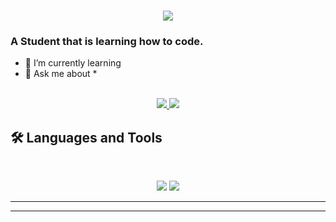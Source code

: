 <h1 align="center">
    <img src="https://readme-typing-svg.herokuapp.com/?font=Inter&size=48&center=true&vCenter=true&width=500&height=70&color=4493F8&duration=4000&lines=Hi+There!+👋;+I'm+Nathan+FERRE!;" />
</h1>

### A Student that is learning how to code.


- 🌱 I’m currently learning 
- 💬 Ask me about *

<br>

<div align="center">
  <a href="nathanferre06@gmail.com">
    <img src="https://img.shields.io/badge/Gmail-333333?style=for-the-badge&logo=gmail&logoColor=red" />
  </a>
  <a href="https://linkedin.com/in/nathanferre" target="_blank">
    <img src="https://img.shields.io/badge/LinkedIn-0077B5?style=for-the-badge&logo=linkedin&logoColor=white" target="_blank" />
  </a>
</div>

## 🛠️ Languages and Tools

<br>

<p align="center">
  <img src="https://skillicons.dev/icons?i=java,go" />
  <img src="https://skillicons.dev/icons?i=html,css,js,git" />
</p>

<hr>

<hr>

